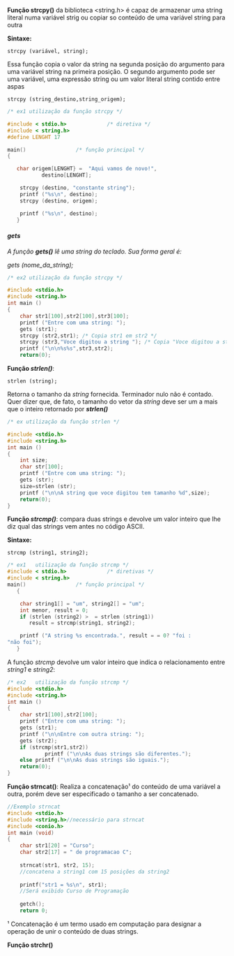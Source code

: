 **Função strcpy()** da biblioteca <string.h> é capaz de armazenar uma string literal numa variável strig ou copiar so conteúdo de uma variável string para outra

**Sintaxe:**

````strcpy (variável, string);````

Essa função copia o valor da string na segunda posição do argumento para uma variável string na primeira posição. O segundo argumento pode ser uma variável, uma expressão string ou um valor literal string contido entre aspas

```strcpy (string_destino,string_origem);```

```c
/* ex1 utilização da função strcpy */

#include < stdio.h>             /* diretiva */
#include < string.h> 
#define LENGHT 17

main()                /* função principal */
{

   char origem[LENGHT} =  "Aqui vamos de novo!", 
           destino[LENGHT];

    strcpy (destino, "constante string");
    printf ("%s\n", destino);
    strcpy (destino, origem);

    printf ("%s\n", destino);
   }
```



#### *gets*

*A função **gets()** lê uma string do teclado. Sua forma geral é:*

 *gets (nome_da_string);*

```c
/* ex2 utilização da função strcpy */

#include <stdio.h>
#include <string.h>
int main ()
{
	char str1[100],str2[100],str3[100];
	printf ("Entre com uma string: ");
	gets (str1);
	strcpy (str2,str1);	/* Copia str1 em str2 */
	strcpy (str3,"Voce digitou a string "); /* Copia "Voce digitou a string" em str3 */
	printf ("\n\n%s%s",str3,str2);
	return(0);
```



**Função *strlen()***:

``strlen (string);``

Retorna o tamanho da *string* fornecida. Terminador nulo não é contado. Quer dizer que, de fato, o tamanho do vetor da *string* deve ser um a mais que o inteiro retornado por ***strlen()***

```c
/* ex utilização da função strlen */

#include <stdio.h>
#include <string.h>
int main ()
{
	int size;
	char str[100];
	printf ("Entre com uma string: ");
	gets (str);
	size=strlen (str);
	printf ("\n\nA string que voce digitou tem tamanho %d",size);
	return(0);
}
```



**Função *strcmp()***: compara duas strings e devolve um valor inteiro que lhe diz qual das strings vem antes no código ASCII.

**Sintaxe:**

``strcmp (string1, string2);``

```c
/* ex1   utilização da função strcmp */
#include < stdio.h>             /* diretivas */
#include < string.h> 
main()                /* função principal */
   {

    char string1[] = "um", string2[] = "um";
    int menor, result = 0;
    if (strlen (string2) >  = strlen (string1))
       result = strcmp(string1, string2);

    printf ("A string %s encontrada.", result = = 0? "foi : 
"não foi");
   }
```

A função *strcmp* devolve um valor inteiro que indica o relacionamento entre *string1* e *string2*:

```c
/* ex2   utilização da função strcmp */
#include <stdio.h>
#include <string.h>
int main ()
{
	char str1[100],str2[100];
	printf ("Entre com uma string: ");
	gets (str1);
	printf ("\n\nEntre com outra string: ");
	gets (str2);
	if (strcmp(str1,str2))
        	printf ("\n\nAs duas strings são diferentes.");
	else printf ("\n\nAs duas strings são iguais.");
	return(0);
}
```



**Função strncat()**: Realiza a concatenação¹ do conteúdo de uma variável a outra, porém deve ser especificado o tamanho a ser concatenado. 

```c
//Exemplo strncat
#include <stdio.h>
#include <string.h>//necessário para strncat
#include <conio.h>
int main (void)
{
	char str1[20] = "Curso";
	char str2[17] = " de programacao C";
	
	strncat(str1, str2, 15);
	//concatena a string1 com 15 posições da string2
	
	printf("str1 = %s\n", str1);
	//Será exibido Curso de Programação
	
	getch();
	return 0;
```



¹ Concatenação é um termo usado em computação para designar a operação de unir o conteúdo de duas strings.



**Função strchr()**